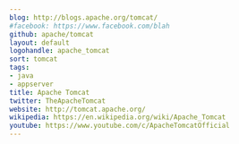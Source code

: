 ```yaml
---
blog: http://blogs.apache.org/tomcat/
#facebook: https://www.facebook.com/blah
github: apache/tomcat
layout: default
logohandle: apache_tomcat
sort: tomcat
tags:
- java
- appserver
title: Apache Tomcat
twitter: TheApacheTomcat
website: http://tomcat.apache.org/
wikipedia: https://en.wikipedia.org/wiki/Apache_Tomcat
youtube: https://www.youtube.com/c/ApacheTomcatOfficial
---
```

